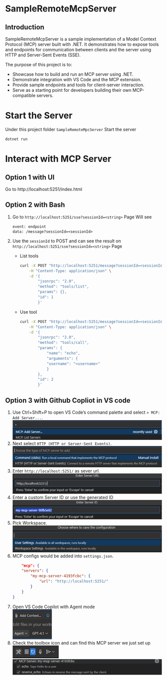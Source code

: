 # SampleRemoteMcpServer

## Introduction
SampleRemoteMcpServer is a sample implementation of a Model Context Protocol (MCP) server built with .NET. It demonstrates how to expose tools and endpoints for communication between clients and the server using HTTP and Server-Sent Events (SSE). 

The purpose of this project is to:
- Showcase how to build and run an MCP server using .NET.
- Demonstrate integration with VS Code and the MCP extension.
- Provide sample endpoints and tools for client-server interaction.
- Serve as a starting point for developers building their own MCP-compatible servers.

# Start the Server
Under this project folder `SampleRemoteMpcServer`
Start the server
```
dotnet run
```

# Interact with MCP Server
## Option 1 with UI
Go to http://localhost:5251/index.html

## Option 2 with Bash 
1. Go to `http://localhost:5251/sse?sessionId=<string>` Page
    Will see 
    ```
    event: endpoint
    data: /message?sessionId=<sessionId>
    ```

2. Use the `sessionId` to POST and can see the result on `http://localhost:5251/sse?sessionId=<string>` Page
    - List tools
        ```bash
        curl -X POST "http://localhost:5251/message?sessionId=<sessionId>" \
            -H "Content-Type: application/json" \
            -d '{
                "jsonrpc": "2.0",
                "method": "tools/list",
                "params": {},
                "id": 1
                }'
        ```

    - Use tool
        ```bash
        curl -X POST "http://localhost:5251/message?sessionId=<sessionId>" \
            -H "Content-Type: application/json" \
            -d '{
                "jsonrpc": "2.0",
                "method": "tools/call",
                "params": {
                    "name": "echo",
                    "arguments": {
                    "username": "<username>"
                    }
                },
                "id": 2
                }'
        ```

## Option 3 with Github Copliot in VS code
1. Use Ctrl+Shift+P to open VS Code’s command palette and select `> MCP: Add Server...`.  
    ![mcp_add_server](Images\readme\mcp_add_server.png)
2. Next select `HTTP (HTTP or Server-Sent Events)`.  
    ![select_http](Images\readme\select_http.png)
3. Enter `http://localhost:5251/` as sever url.  
    ![input_url](Images\readme\input_url.png)
4. Enter a custom Server ID or use the generated ID  
    ![enter_server_id](Images\readme\enter_server_id.png)
5. Pick Workspace.  
    ![pick_workspace](Images\readme\pick_workspace.png)
6. MCP configs would be added into `settings.json`.
    ```json
        "mcp": {
        "servers": {
            "my-mcp-server-4193fcbc": {
                "url": "http://localhost:5251/"
            }
        }
    }
    ```
7. Open VS Code Copilot with Agent mode  
    ![agent_mode](Images\readme\agent_mode.png)
8. Check the toolbox icon and can find this MCP server we just set up  
    ![toolbox_icon](Images\readme\toolbox_icon.png)
    ![mcp_server_in_toolbox](Images\readme\mcp_server_in_toolbox.png)